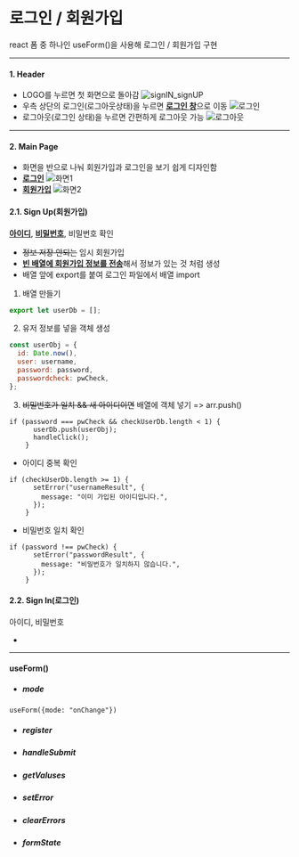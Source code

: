 # 로그인 / 회원가입

react 폼 중 하나인 useForm()을 사용해 로그인 / 회원가입 구현

---

#### 1. Header

- LOGO를 누르면 첫 화면으로 돌아감
  ![signIN_signUP](https://user-images.githubusercontent.com/106130501/206829914-a2cb5b20-cf8d-438d-96de-bb59bb3ae19d.PNG)
- 우측 상단의 로그인(로그아웃상태)을 누르면 [**로그인 창**](#22-sign-in)으로 이동
  ![로그인](https://user-images.githubusercontent.com/106130501/206839556-3e9c8ba0-cf20-404c-8dc6-f4499c99cee2.png)
- 로그아웃(로그인 상태)을 누르면 간편하게 로그아웃 가능
  ![로그아웃](https://user-images.githubusercontent.com/106130501/206839535-1df6f39c-9883-4225-9803-7773f32b039b.PNG)

---

#### 2. Main Page

- 화면을 반으로 나눠 회원가입과 로그인을 보기 쉽게 디자인함
- [**로그인**](#22-sign-in)
  ![화면1](https://user-images.githubusercontent.com/106130501/206830674-3fd8eb07-6b05-4ea6-80a7-a526a3a37db8.PNG)
- [**회원가입**](#21-sign-up)
  ![화면2](https://user-images.githubusercontent.com/106130501/206837752-da1cc139-fa28-4dcf-a7b9-bba3c084e163.PNG)

#### 2.1. Sign Up(회원가입)

[**아이디**](#아이디-중복-확인), [**비밀번호**](#비밀번호-일치-확인), 비밀번호 확인

- ~~정보 저장 안되는~~ 임시 회원가입
- [**빈 배열에 회원가입 정보를 전송**](#)해서 정보가 있는 것 처럼 생성
- 배열 앞에 export를 붙여 로그인 파일에서 배열 import

1. 배열 만들기

```javascript:SignUp.js
export let userDb = [];
```

2. 유저 정보를 넣을 객체 생성

```javascript
const userObj = {
  id: Date.now(),
  user: username,
  password: password,
  passwordcheck: pwCheck,
};
```

3. ~~비밀번호가 일치 && 새 아이디이면~~ 배열에 객체 넣기 => arr.push()

```
if (password === pwCheck && checkUserDb.length < 1) {
      userDb.push(userObj);
      handleClick();
    }
```

- 아이디 중복 확인

```
if (checkUserDb.length >= 1) {
      setError("usernameResult", {
        message: "이미 가입된 아이디입니다.",
      });
    }
```

- 비밀번호 일치 확인

```
if (password !== pwCheck) {
      setError("passwordResult", {
        message: "비밀번호가 일치하지 않습니다.",
      });
    }
```

#### 2.2. Sign In(로그인)

아이디, 비밀번호

-

---

#### useForm()

- ##### mode

```
useForm({mode: "onChange"})
```

- ##### register
- ##### handleSubmit
- ##### getValuses
- ##### setError
- ##### clearErrors
- ##### formState
